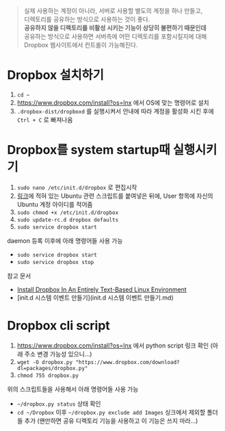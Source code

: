 > 실제 사용하는 계정이 아니라, 서버로 사용할 별도의 계정을 하나 만들고,   
> 디렉토리를 공유하는 방식으로 사용하는 것이 좋다.   
> **공유하지 않을 디렉토리를 비활성 시키는 기능이 상당히 불편하기 때문인데**   
> 공유하는 방식으로 사용하면 서버측에 어떤 디렉토리를 포함시킬지에 대해 Dropbox 웹사이트에서 컨트롤이 가능해진다.

# Dropbox 설치하기

1. `cd ~`
1. <https://www.dropbox.com/install?os=lnx> 에서 OS에 맞는 명령어로 설치
1. `.dropbox-dist/dropboxd` 를 실행시켜서 안내에 따라 계정을 활성화 시킨 후에 `Ctrl + C` 로 빠져나옴


# Dropbox를 system startup때 실행시키기

1. `sudo nano /etc/init.d/dropbox` 로 편집시작
1. [링크](http://www.dropboxwiki.com/tips-and-tricks/install-dropbox-in-an-entirely-text-based-linux-environment)에 적혀 있는 Ubuntu 관련 스크립트를 붙여넣은 뒤에, User 항목에 자신의 Ubuntu 계정 아이디를 적어줌
1. `sudo chmod +x /etc/init.d/dropbox`
1. `sudo update-rc.d dropbox defaults`
1. `sudo service dropbox start`

daemon 등록 이후에 아래 명령어들 사용 가능

- `sudo service dropbox start`
- `sudo service dropbox stop`

참고 문서

- [Install Dropbox In An Entirely Text-Based Linux Environment](http://www.dropboxwiki.com/tips-and-tricks/install-dropbox-in-an-entirely-text-based-linux-environment)
- [init.d 시스템 이벤트 만들기](init.d 시스템 이벤트 만들기.md)

# Dropbox cli script

1. <https://www.dropbox.com/install?os=lnx> 에서 python script 링크 확인 (아래 주소 변경 가능성 있으니...)
1. `wget -O dropbox.py "https://www.dropbox.com/download?dl=packages/dropbox.py"` 
1. `chmod 755 dropbox.py`

위의 스크립트들을 사용해서 아래 명령어들 사용 가능

- `~/dropbox.py status` 상태 확인
- `cd ~/Dropbox` 이후 `~/dropbox.py exclude add Images` 싱크에서 제외할 폴더들 추가 (왠만하면 공유 디렉토리 기능을 사용하고 이 기능은 쓰지 마라...)